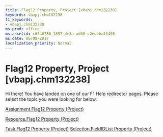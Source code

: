 ```yaml
---
title: Flag12 Property, Project [vbapj.chm132238]
keywords: vbapj.chm132238
f1_keywords:
- vbapj.chm132238
ms.prod: office
ms.assetid: c6240780-1857-4e3a-ad60-c2edbba15468
ms.date: 06/08/2017
localization_priority: Normal
---
```



# Flag12 Property, Project [vbapj.chm132238]

Hi there! You have landed on one of our F1 Help redirector pages. Please select the topic you were looking for below.

[Assignment.Flag12 Property (Project)](http://msdn.microsoft.com/library/b4f07f88-1e02-70d4-79cf-bc0d5f8ba0d4%28Office.15%29.aspx)

[Resource.Flag12 Property (Project)](http://msdn.microsoft.com/library/1ba606df-3606-b358-77b6-874551429cf4%28Office.15%29.aspx)

[Task.Flag12 Property (Project)](http://msdn.microsoft.com/library/6a924ae6-6390-d17a-c533-df0a69164229%28Office.15%29.aspx)
[Selection.FieldIDList Property (Project)](http://msdn.microsoft.com/library/9a9549ca-466c-6536-3a19-d0e056227bfd%28Office.15%29.aspx)

